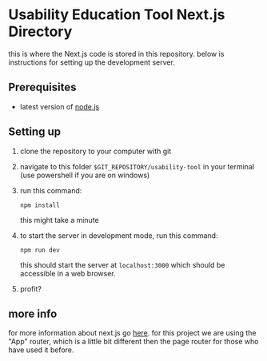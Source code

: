 # Usability Education Tool Next.js Directory

this is where the Next.js code is stored in this repository. below is instructions for setting up the development server.

## Prerequisites

- latest version of [node.js](https://nodejs.org/en)

## Setting up

1. clone the repository to your computer with git
2. navigate to this folder ```$GIT_REPOSITORY/usability-tool``` in your terminal (use powershell if you are on windows)
3. run this command:
   
   ```
   npm install
   ```
   this might take a minute
4. to start the server in development mode, run this command:

    ```
    npm run dev
    ```
    this should start the server at ```localhost:3000``` which should be accessible in a web browser.

5. profit?

## more info

for more information about next.js go [here](https://nextjs.org/docs). for this project we are using the "App" router, which is a little bit different then the page router for those who have used it before.
